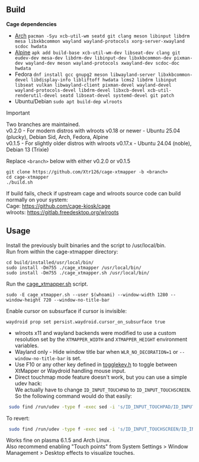 
## Build 
**Cage dependencies**  
- [Arch](https://github.com/cage-kiosk/cage/blob/eaeab71ffa3ab5884df09c5664c00e368ca2585e/.github/workflows/main.yml#L32) `pacman -Syu xcb-util-wm seatd git clang meson libinput libdrm mesa libxkbcommon wayland wayland-protocols xorg-server-xwayland scdoc hwdata`  
- [Alpine](https://github.com/cage-kiosk/cage/blob/eaeab71ffa3ab5884df09c5664c00e368ca2585e/.github/workflows/main.yml#L26) `apk add build-base xcb-util-wm-dev libseat-dev clang git eudev-dev mesa-dev libdrm-dev libinput-dev libxkbcommon-dev pixman-dev wayland-dev meson wayland-protocols xwayland-dev scdoc-doc hwdata`
- Fedora `dnf install gcc gnupg2 meson libwayland-server libxkbcommon-devel libdisplay-info libliftoff hwdata lcms2 libdrm libinput libseat vulkan libwayland-client pixman-devel wayland-devel wayland-protocols-devel libdrm-devel libxcb-devel xcb-util-renderutil-devel seatd libseat-devel systemd-devel git patch`
- Ubuntu/Debian `sudo apt build-dep wlroots`

> [!IMPORTANT]
Two branches are maintained.  
v0.2.0 - For modern distros with wlroots v0.18 or newer - Ubuntu 25.04 (plucky), Debian Sid, Arch, Fedora, Alpine   
v0.1.5 - For slightly older distros with wlroots v0.17.x - Ubuntu 24.04 (noble), Debian 13 (Trixie)

Replace `<branch>` below with either v0.2.0 or v0.1.5

    git clone https://github.com/Xtr126/cage-xtmapper -b <branch>
    cd cage-xtmapper
    ./build.sh
If build fails, check if upstream cage and wlroots source code can build normally on your system:  
Cage: https://github.com/cage-kiosk/cage  
wlroots: https://gitlab.freedesktop.org/wlroots

## Usage
Install the previously built binaries and the script to /usr/local/bin.  
Run from within the cage-xtmapper directory:

    cd build/installed/usr/local/bin/
    sudo install -Dm755 ./cage_xtmapper /usr/local/bin/
    sudo install -Dm755 ./cage_xtmapper.sh /usr/local/bin/
Run the [cage_xtmapper.sh](./cage_xtmapper.sh) script.  

    sudo -E cage_xtmapper.sh --user $(whoami) --window-width 1280 --window-height 720 --window-no-title-bar
Enable cursor on subsurface if cursor is invisible:
  
    waydroid prop set persist.waydroid.cursor_on_subsurface true
- wlroots x11 and wayland backends were modified to use a custom resolution set by the `XTMAPPER_WIDTH` and `XTMAPPER_HEIGHT` environment variables.  
- Wayland only - Hide window title bar when `WLR_NO_DECORATION=1` or `--window-no-title-bar` is set.  
- Use F10 or any other key defined in  [togglekey.h](https://github.com/Xtr126/cage/blob/master/togglekey.h) to toggle between XtMapper or Waydroid handling mouse input.
- Direct touchmap mode feature doesn't work, but you can use a simple udev hack:  
We actually have to change `ID_INPUT_TOUCHPAD` to `ID_INPUT_TOUCHSCREEN`. So the following command would do that easily:
```bash
 sudo find /run/udev -type f -exec sed -i 's/ID_INPUT_TOUCHPAD/ID_INPUT_TOUCHSCREEN/g' {} \;
```
To revert:
```bash
 sudo find /run/udev -type f -exec sed -i 's/ID_INPUT_TOUCHSCREEN/ID_INPUT_TOUCHPAD/g' {} \;
```
Works fine on plasma 6.1.5 and Arch Linux.  
Also recommend enabling "Touch points" from System Settings > Window Management > Desktop effects to visualize touches.
